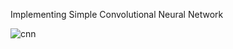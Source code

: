 Implementing Simple Convolutional Neural Network 


![cnn](https://github.com/KhaledAtef00/CNN-Architectures/assets/105244576/ecb546e0-b6ec-4ca7-b0ff-021925c0f382)
